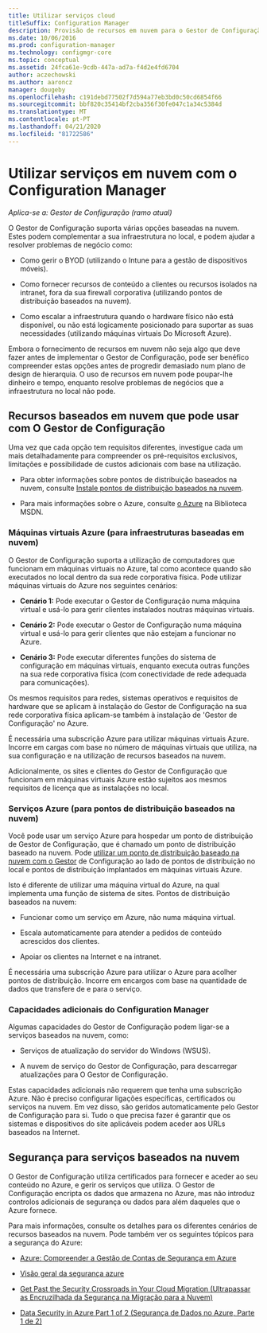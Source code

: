 ```yaml
---
title: Utilizar serviços cloud
titleSuffix: Configuration Manager
description: Provisão de recursos em nuvem para o Gestor de Configuração para complementar a sua infraestrutura no local.
ms.date: 10/06/2016
ms.prod: configuration-manager
ms.technology: configmgr-core
ms.topic: conceptual
ms.assetid: 24fca61e-9cdb-447a-ad7a-f4d2e4fd6704
author: aczechowski
ms.author: aaroncz
manager: dougeby
ms.openlocfilehash: c191debd77502f7d594a77eb3bd0c50cd6854f66
ms.sourcegitcommit: bbf820c35414bf2cba356f30fe047c1a34c5384d
ms.translationtype: MT
ms.contentlocale: pt-PT
ms.lasthandoff: 04/21/2020
ms.locfileid: "81722586"
---
```

# <a name="use-cloud-services-with-configuration-manager"></a>Utilizar serviços em nuvem com o Configuration Manager

*Aplica-se a: Gestor de Configuração (ramo atual)*

O Gestor de Configuração suporta várias opções baseadas na nuvem. Estes podem complementar a sua infraestrutura no local, e podem ajudar a resolver problemas de negócio como:  

-   Como gerir o BYOD (utilizando o Intune para a gestão de dispositivos móveis).  

-   Como fornecer recursos de conteúdo a clientes ou recursos isolados na intranet, fora da sua firewall corporativa (utilizando pontos de distribuição baseados na nuvem).  

-   Como escalar a infraestrutura quando o hardware físico não está disponível, ou não está logicamente posicionado para suportar as suas necessidades (utilizando máquinas virtuais Do Microsoft Azure).  

Embora o fornecimento de recursos em nuvem não seja algo que deve fazer antes de implementar o Gestor de Configuração, pode ser benéfico compreender estas opções antes de progredir demasiado num plano de design de hierarquia. O uso de recursos em nuvem pode poupar-lhe dinheiro e tempo, enquanto resolve problemas de negócios que a infraestrutura no local não pode.  

## <a name="cloud-based-resources-you-can-use-with-configuration-manager"></a>Recursos baseados em nuvem que pode usar com O Gestor de Configuração  
 Uma vez que cada opção tem requisitos diferentes, investigue cada um mais detalhadamente para compreender os pré-requisitos exclusivos, limitações e possibilidade de custos adicionais com base na utilização.  

-   Para obter informações sobre pontos de distribuição baseados na nuvem, consulte [Instale pontos de distribuição baseados na nuvem](../servers/deploy/configure/install-cloud-based-distribution-points-in-microsoft-azure.md).

-   Para mais informações sobre o Azure, consulte [o Azure](https://go.microsoft.com/fwlink/p/?LinkId=262965) na Biblioteca MSDN.  

### <a name="azure-virtual-machines-for-cloud-based-infrastructure"></a>Máquinas virtuais Azure (para infraestruturas baseadas em nuvem)  
 O Gestor de Configuração suporta a utilização de computadores que funcionam em máquinas virtuais no Azure, tal como acontece quando são executados no local dentro da sua rede corporativa física. Pode utilizar máquinas virtuais do Azure nos seguintes cenários:  

-   **Cenário 1:** Pode executar o Gestor de Configuração numa máquina virtual e usá-lo para gerir clientes instalados noutras máquinas virtuais.  

-   **Cenário 2:** Pode executar o Gestor de Configuração numa máquina virtual e usá-lo para gerir clientes que não estejam a funcionar no Azure.  

-   **Cenário 3:** Pode executar diferentes funções do sistema de configuração em máquinas virtuais, enquanto executa outras funções na sua rede corporativa física (com conectividade de rede adequada para comunicações).  

Os mesmos requisitos para redes, sistemas operativos e requisitos de hardware que se aplicam à instalação do Gestor de Configuração na sua rede corporativa física aplicam-se também à instalação de 'Gestor de Configuração' no Azure.  

É necessária uma subscrição Azure para utilizar máquinas virtuais Azure. Incorre em cargas com base no número de máquinas virtuais que utiliza, na sua configuração e na utilização de recursos baseados na nuvem.  

Adicionalmente, os sites e clientes do Gestor de Configuração que funcionam em máquinas virtuais Azure estão sujeitos aos mesmos requisitos de licença que as instalações no local.  

### <a name="azure-services-for-cloud-based-distribution-points"></a>Serviços Azure (para pontos de distribuição baseados na nuvem)  
 Você pode usar um serviço Azure para hospedar um ponto de distribuição de Gestor de Configuração, que é chamado um ponto de distribuição baseado na nuvem. Pode [utilizar um ponto de distribuição baseado na nuvem com o Gestor](../../core/plan-design/hierarchy/use-a-cloud-based-distribution-point.md) de Configuração ao lado de pontos de distribuição no local e pontos de distribuição implantados em máquinas virtuais Azure.  

 Isto é diferente de utilizar uma máquina virtual do Azure, na qual implementa uma função de sistema de sites. Pontos de distribuição baseados na nuvem:  

-   Funcionar como um serviço em Azure, não numa máquina virtual.  

-   Escala automaticamente para atender a pedidos de conteúdo acrescidos dos clientes.  

-   Apoiar os clientes na Internet e na intranet.  

É necessária uma subscrição Azure para utilizar o Azure para acolher pontos de distribuição. Incorre em encargos com base na quantidade de dados que transfere de e para o serviço.  

### <a name="additional-configuration-manager-capabilities"></a>Capacidades adicionais do Configuration Manager  
 Algumas capacidades do Gestor de Configuração podem ligar-se a serviços baseados na nuvem, como:  

-   Serviços de atualização do servidor do Windows (WSUS).  

-   A nuvem de serviço do Gestor de Configuração, para descarregar atualizações para O Gestor de Configuração.  

Estas capacidades adicionais não requerem que tenha uma subscrição Azure. Não é preciso configurar ligações específicas, certificados ou serviços na nuvem. Em vez disso, são geridos automaticamente pelo Gestor de Configuração para si. Tudo o que precisa fazer é garantir que os sistemas e dispositivos do site aplicáveis podem aceder aos URLs baseados na Internet.  

##  <a name="security-for-cloud-based-services"></a><a name="BKMK_CloudSec"></a>Segurança para serviços baseados na nuvem  
 O Gestor de Configuração utiliza certificados para fornecer e aceder ao seu conteúdo no Azure, e gerir os serviços que utiliza. O Gestor de Configuração encripta os dados que armazena no Azure, mas não introduz controlos adicionais de segurança ou dados para além daqueles que o Azure fornece.  

 Para mais informações, consulte os detalhes para os diferentes cenários de recursos baseados na nuvem. Pode também ver os seguintes tópicos para a segurança do Azure:  

-   [Azure: Compreender a Gestão de Contas de Segurança em Azure](https://go.microsoft.com/fwlink/p/?LinkId=262968)  

-   [Visão geral da segurança azure](https://go.microsoft.com/fwlink/p/?LinkId=262970)  

-   [Get Past the Security Crossroads in Your Cloud Migration (Ultrapassar as Encruzilhada da Segurança na Migração para a Nuvem)](https://go.microsoft.com/fwlink/p/?LinkId=262971)  

-   [Data Security in Azure Part 1 of 2 (Segurança de Dados no Azure, Parte 1 de 2)](https://go.microsoft.com/fwlink/p/?LinkId=262974)  
